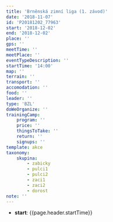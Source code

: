 ```yaml
---
title: 'Brněnská zimní liga (1. závod)'
date: '2018-11-07'
id: 'P20181202_77963'
start: '2018-12-02'
end: '2018-12-02'
place: ''
gps: ''
meetTime: ''
meetPlace: ''
eventTypeDescription: ''
startTime: '14:00'
map: ''
terrain: ''
transport: ''
accomodation: ''
food: ''
leader: ''
type: 'BZL'
doWeOrganize: ''
trainingCamp:
    program: ''
    price: ''
    thingsToTake: ''
    return: ''
    signups: ''
template: akce
taxonomy:
    skupina:
        - zabicky
        - pulci1
        - pulci2
        - zaci1
        - zaci2
        - dorost
note: ''
---
```

* **start**: {{page.header.startTime}}
